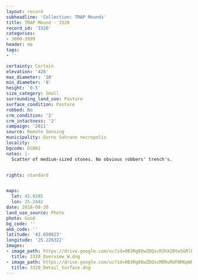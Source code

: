 ```yaml
---
layout: record
subheadline: 'Collection: TRAP Mounds'
title: TRAP Mound - 3320
record_id: '3320'
categories:
- 3000-3999
header: no
tags:
- ''

certainty: Certain
elevation: '426'
max_diameter: '10'
min_diameter: '8'
height: '0.5'
size_category: Small
surrounding_land_use: Pasture
surface_condition: Pasture
robbed: No
crm_condition: '2'
crm_intactness: '2'
campaign: '2011'
source: Remote Sensing
municipality: Gorno Sahrane necropolis
locality: ''
bgcode: DS001
notes: |-
  Scatter of medium-sized stones. No obvious robbers' trench's.


rights: standard


maps:
  lat: 42.6285
  lon: 25.2442
date: 2018-08-30
land_use_source: Photo
photo: Good
bg_code: ''
akb_code: ''
latitude: '42.658823'
longitude: '25.226322'
images:
- image_path: https://drive.google.com/uc?id=0B3Rg88wZDQscR3hXZ0twSGRlbzg
  title: 3320_Overview_W.dng
- image_path: https://drive.google.com/uc?id=0B3Rg88wZDQscMDRuRGFNMEpWbHc
  title: 3320_Detail_Surface.dng
---
```

